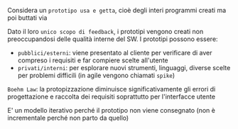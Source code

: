 Considera un `prototipo usa e getta`, cioè degli interi programmi creati ma poi buttati via

Dato il loro `unico scopo di feedback`, i prototipi vengono creati non preoccupandosi delle qualità interne del SW.
I prototipi possono essere:
- `pubblici/esterni`: viene presentato al cliente per verificare di aver compreso i requisiti e far compiere scelte all'utente
- `privati/interni`: per esplorare nuovi strumenti, linguaggi, diverse scelte per problemi difficili (in agile vengono chiamati `spike`)

`Boehm Law`: la protopizzazione diminuisce significativamente gli errori di progettazione e raccolta dei requisiti soprattutto per l'interfacce utente

E' un modello iterativo perché il prototipo non viene consegnato (non è incrementale perché non parto da quello)